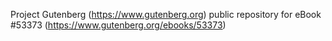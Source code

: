 Project Gutenberg (https://www.gutenberg.org) public repository for
eBook #53373 (https://www.gutenberg.org/ebooks/53373)

